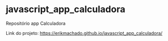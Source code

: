 # javascript_app_calculadora
Repositório app Calculadora

Link do projeto: https://erikmachado.github.io/javascript_app_calculadora/
